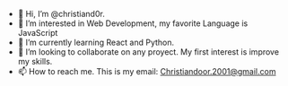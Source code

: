 - 👋 Hi, I’m @christiand0r. 
- 👀 I’m interested in Web Development, my favorite Language is JavaScript
- 🌱 I’m currently learning React and Python.
- 💞️ I’m looking to collaborate on any proyect. My first interest is improve my skills.
- 📫 How to reach me. This is my email: Christiandoor.2001@gmail.com

